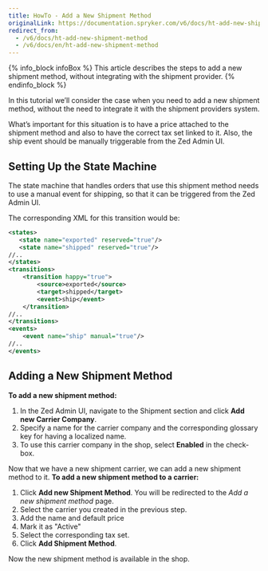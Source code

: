 ```yaml
---
title: HowTo - Add a New Shipment Method
originalLink: https://documentation.spryker.com/v6/docs/ht-add-new-shipment-method
redirect_from:
  - /v6/docs/ht-add-new-shipment-method
  - /v6/docs/en/ht-add-new-shipment-method
---
```


{% info_block infoBox %}
This article describes the steps to add a new shipment method, without integrating with the shipment provider.
{% endinfo_block %}

In this tutorial we’ll consider the case when you need to add a new shipment method, without the need to integrate it with the shipment providers system.

What’s important for this situation is to have a price attached to the shipment method and also to have the correct tax set linked to it. Also, the ship event should be manually triggerable from the Zed Admin UI.

## Setting Up the State Machine

The state machine that handles orders that use this shipment method needs to use a manual event for shipping, so that it can be triggered from the Zed Admin UI.

<!--../../Resources/Images/ship_event.png -->


The corresponding XML for this transition would be:

```xml
<states>
   <state name="exported" reserved="true"/>
   <state name="shipped" reserved="true"/>
//..
</states>
<transitions>
    <transition happy="true">
        <source>exported</source>
        <target>shipped</target>
        <event>ship</event>
    </transition>
//..
</transitions>
<events>
    <event name="ship" manual="true"/>
//..
</events>
```

## Adding a New Shipment Method
**To add a new shipment method:**
1. In the Zed Admin UI, navigate to the Shipment section and click **Add new Carrier Company**. 
2. Specify a name for the carrier company and the corresponding glossary key for having a localized name. 
3. To  use this carrier company in the shop, select **Enabled** in the check-box.
<!-- ../../Resources/Images/ui_add_carrier_cmpany.png-->

Now that we have a new shipment carrier, we can add a new shipment method to it. 
**To add a new shipment method to a carrier:**
1. Click **Add new Shipment Method**. 
You will be redirected to the _Add a new shipment method_ page.
2. Select the carrier you created in the previous step. 
3. Add the name and default price 
4. Mark it as "Active"
5. Select the corresponding tax set.
6. Click **Add Shipment Method**.
<!-- ../../Resources/Images/ui_shipment_method_6.png -->

Now the new shipment method is available in the shop.
<!-- ../../Resources/Images/ui_shipment_selection.png -->
